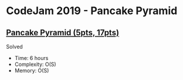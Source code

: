 # CodeJam 2019 - Pancake Pyramid

## [Pancake Pyramid (5pts, 17pts)](https://codingcompetitions.withgoogle.com/codejam/round/0000000000051707/00000000001591be)

Solved

* Time: 6 hours
* Complexity: O(S)
* Memory: O(S)

